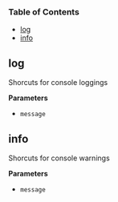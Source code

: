 ### Table of Contents

-   [log](#log)
-   [info](#info)

## log

Shorcuts for console loggings

**Parameters**

-   `message`  

## info

Shorcuts for console warnings

**Parameters**

-   `message`  
